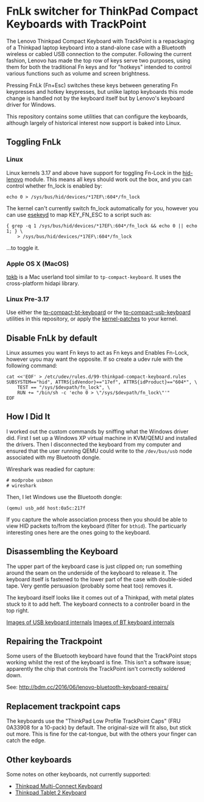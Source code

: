 FnLk switcher for ThinkPad Compact Keyboards with TrackPoint
============================================================

The Lenovo Thinkpad Compact Keyboard with TrackPoint is a repackaging
of a Thinkpad laptop keyboard into a stand-alone case with a Bluetooth
wireless or cabled USB connection to the computer. Following the
current fashion, Lenovo has made the top row of keys serve two
purposes, using them for both the traditional Fn keys and for
"hotkeys" intended to control various functions such as volume and
screen brightness.

Pressing FnLk (Fn+Esc) switches these keys between generating Fn
keypresses and hotkey keypresses, but unlike laptop keyboards this mode change
is handled not by the keyboard itself but by Lenovo's keyboard driver for
Windows.

This repository contains some utilities that can configure the keyboards,
although largely of historical interest now support is baked into Linux.

Toggling FnLk
-------------

### Linux

Linux kernels 3.17 and above have support for toggling Fn-Lock in the
[hid-lenovo](https://elixir.bootlin.com/linux/latest/source/drivers/hid/hid-lenovo.c)
module. This means all keys should work out the box, and you can control
whether fn_lock is enabled by:

    echo 0 > /sys/bus/hid/devices/*17EF\:604*/fn_lock 

The kernel can't currently switch fn_lock automatically for you, however you
can use [esekeyd](https://sites.google.com/site/blabdupp/esekeyd) to map
KEY_FN_ESC to a script such as:

    { grep -q 1 /sys/bus/hid/devices/*17EF\:604*/fn_lock && echo 0 || echo 1; } \
        > /sys/bus/hid/devices/*17EF\:604*/fn_lock

...to toggle it.

### Apple OS X (MacOS)

[tpkb](https://github.com/unknownzerx/tpkb) is a Mac userland tool
similar to ``tp-compact-keyboard``. It uses the cross-platform hidapi
library.

### Linux Pre-3.17

Use either the [tp-compact-bt-keyboard](tp-compact-bt-keyboard/) or the
[tp-compact-usb-keyboard](tp-compact-usb-keyboard/) utilities in this
repository, or apply the [kernel-patches](kernel-patch/) to your kernel.

Disable FnLk by default
-----------------------

Linux assumes you want Fn keys to act as Fn keys and Enables Fn-Lock, however
uyou may want the opposite. If so create a udev rule with the following command:

    cat <<'EOF' > /etc/udev/rules.d/99-thinkpad-compact-keyboard.rules
    SUBSYSTEM=="hid", ATTRS{idVendor}=="17ef", ATTRS{idProduct}=="604*", \
        TEST == "/sys/$devpath/fn_lock", \
        RUN += "/bin/sh -c 'echo 0 > \"/sys/$devpath/fn_lock\"'"
    EOF

How I Did It
------------

I worked out the custom commands by sniffing what the Windows driver did.
First I set up a Windows XP virtual machine in KVM/QEMU and installed the drivers. Then I
disconnected the keyboard from my computer and ensured that the user running
QEMU could write to the ``/dev/bus/usb`` node associated with my Bluetooth
dongle.

Wireshark was readied for capture:

    # modprobe usbmon
    # wireshark

Then, I let Windows use the Bluetooth dongle:

    (qemu) usb_add host:0a5c:217f

If you capture the whole association process then you should be able to view
HID packets to/from the keyboard (filter for ``bthid``). The particuarly
interesting ones here are the ones going to the keyboard.

Disassembling the Keyboard
--------------------------

The upper part of the keyboard case is just clipped on; run something
around the seam on the underside of the keyboard to release it. The
keyboard itself is fastened to the lower part of the case with
double-sided tape. Very gentle persuasion (probably some heat too)
removes it.

The keyboard itself looks like it comes out of a Thinkpad, with metal plates stuck
to it to add heft. The keyboard connects to a controller board in the top right.

[Images of USB keyboard internals](tp-compact-usb-keyboard/)
[Images of BT keyboard internals](http://bdm.cc/2016/06/lenovo-bluetooth-keyboard-repairs/)

Repairing the Trackpoint
------------------------

Some users of the Bluetooth keyboard have found that the TrackPoint stops
working whilst the rest of the keyboard is fine. This isn't a software issue;
apparently the chip that controls the TrackPoint isn't correctly soldered down.

See: http://bdm.cc/2016/06/lenovo-bluetooth-keyboard-repairs/

Replacement trackpoint caps
---------------------------

The keyboards use the "ThinkPad Low Profile TrackPoint Caps" (FRU 0A33908 for a 10-pack) by default. The original-size will fit also, but stick out more. This is fine for the cat-tongue, but with the others your finger can catch the edge.

Other keyboards
---------------

Some notes on other keyboards, not currently supported:

* [Thinkpad Multi-Connect Keyboard](tp-multi-connect/)
* [Thinkpad Tablet 2 Keyboard](tp-tablet2/)
